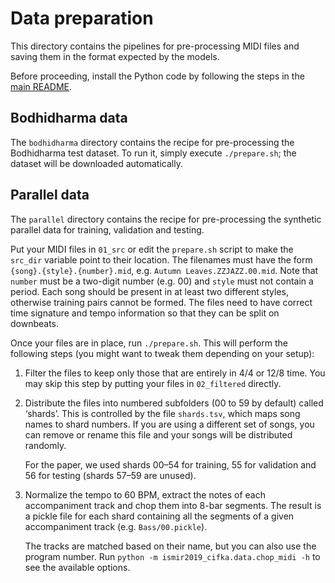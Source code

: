 # Data preparation

This directory contains the pipelines for pre-processing MIDI files and saving them in the format expected by the models.

Before proceeding, install the Python code by following the steps in the [main README](../README.md#installation).

## Bodhidharma data

The `bodhidharma` directory contains the recipe for pre-processing the Bodhidharma test dataset. To run it, simply execute `./prepare.sh`; the dataset will be downloaded automatically.

## Parallel data

The `parallel` directory contains the recipe for pre-processing the synthetic parallel data for training, validation and testing.

Put your MIDI files in `01_src` or edit the `prepare.sh` script to make the `src_dir` variable point to their location.
The filenames must have the form `{song}.{style}.{number}.mid`, e.g. `Autumn Leaves.ZZJAZZ.00.mid`. Note that `number`
must be a two-digit number (e.g. 00) and `style` must not contain a period. Each song should be present in at least two different styles, otherwise training pairs cannot be formed.
The files need to have correct time signature and tempo information so that they can be split on downbeats.

Once your files are in place, run `./prepare.sh`. This will perform the following steps (you might want to tweak them
depending on your setup):

1. Filter the files to keep only those that are entirely in 4/4 or 12/8 time. You may skip this step by putting your files
   in `02_filtered` directly.
   
2. Distribute the files into numbered subfolders (00 to 59 by default) called ‘shards’. This is controlled by the file
   `shards.tsv`, which maps song names to shard numbers. If you are using a different set of songs, you can remove or rename
   this file and your songs will be distributed randomly.
   
   For the paper, we used shards 00–54 for training, 55 for validation and 56 for testing (shards 57–59 are unused).

3. Normalize the tempo to 60 BPM, extract the notes of each accompaniment track and chop them into 8-bar segments. The result
   is a pickle file for each shard containing all the segments of a given accompaniment track (e.g. `Bass/00.pickle`).

   The tracks are matched based on their name, but you can also use the program number.
   Run `python -m ismir2019_cifka.data.chop_midi -h` to see the available options.
